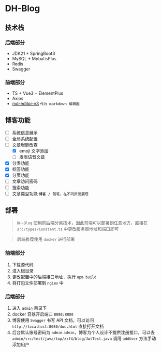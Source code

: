 # DH-Blog

## 技术栈

### 后端部分

- JDK21 + SpringBoot3
- MySQL + MybatisPlus
- Redis
- Swagger

### 前端部分

- TS + Vue3 + ElementPlus
- Axios
- [md-editor-v3](https://github.com/imzbf/md-editor-v3) `作为 markdown 编辑器`

## 博客功能
- [ ] 系统信息展示
- [ ] 全局系统配置
- [ ] 文章增删改查
  - [x] emoji 文字添加
  - [ ] 发表语音文章
- [x] 分类功能
- [x] 标签功能
- [x] 分页功能
- [ ] 文章访问密码
- [ ] 搜索功能
- [ ] 文章类型功能 `博客 / 随笔，在不同页面展现`

## 部署
> `DH-Blog` 使用前后端分离技术，因此前端可以部署到任意地方，直接在 `src/types/Constant.ts` 中更改服务器地址和端口即可

> 后端推荐使用 `docker` 进行部署

### 前端部分

1. 下载源代码
2. 进入根目录
3. 更改配置中的后端接口地址，执行 `npm build`
4. 将打包文件部署到 `nginx` 中

### 后端部分
1. 进入 `admin` 目录下
2. docker 容器开启端口 `8080:8080`
3. 博客使用 `Swagger` 书写 API 文档，可以访问 `http://localhost:8080/doc.html` 直接打开文档
4. 后台默认账号密码为 `admin` `admin`，博客为个人设计不提供注册接口，可以去 `admin/src/test/java/top/zzf4/blog/JwtTest.java` 调用 `addUser` 方法手动添加用户